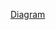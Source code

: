 [Diagram](https://app.diagrams.net/?lightbox=1&highlight=0000ff&edit=_blank&layers=1&nav=1&title=iot.drawio#R%3Cmxfile%3E%3Cdiagram%20name%3D%22Page-1%22%20id%3D%22e7e014a7-5840-1c2e-5031-d8a46d1fe8dd%22%3E7ZZBl5owEMc%2FTY59D4iycAR0u6%2FbXuq2Pe6LECFtSGgIiv30TWAAqeuzPexerAfN%2FCdkwvxmYhBOyva9IlXxSWaUI8%2FJWoRXyPPuQtd8W%2BHYCxgHvZArlvWSOwkb9ouC6IDasIzWs4laSq5ZNRdTKQRN9UwjSsnDfNpO8nnUiuT0TNikhJ%2Br31imC1BdP5wcD5TlBYQOPL93bEn6I1eyERAPeXjXfXp3SYa14EXrgmTycCLhNcKJklL3o7JNKLepHdLWP3d%2FwTvuW1Gh%2F%2BaB9nvxtKmiD%2BpnEj08P%2B%2B%2FPn7B7xawzJ7wBhLyWKC1i%2BIYhS4znhasyPgcjhKMYjPySVkhHIttbX%2FgBfVxSOqeKs1MjiPOcmEkLe00AhanO7PjuK5IykT%2BZH2rYBI%2Bdu6VNymfIf1upxWksmHSZkut2VeUKSccZ0yZEmHSBqllYwHEOyn0Bna2MHahS27nj9u2e6XtxaS6IyrTAVSWVKtjl5a%2B2pdAd6x%2BsA9TLeEQtOKkjNwARAL1m49rTwzNADD%2BC1LvGtK0syIU4dLWMQMzvhe3C%2FLOn4N0w3OQI7MZSO%2FVQOJrIAVKFijAIu9b00exM3RrJ%2F6HebkrX4b5el25uAaTM3u4RpHoYEKHuuntUvzzbH2pJT3nbVtyeY1iwcA0bWmvMoM3uOE%2FyeVbnq3GnO5Une%2Fk3orXvwE%3D%3C%2Fdiagram%3E%3Cdiagram%20id%3D%22oHDas0AOBwN1wkuPBAJU%22%20name%3D%22Page-2%22%3E7Vptc5s4EP41zPQ%2B3A3i3R9jO2nnpr12xu308lEBGTQFxAkR2%2F31J4Ew5sUBJwY7Tf3F3pVYwfPsLquVFX0Rbd9TmASfiIdCRVO9raIvFU0DwLD4l9DsCo1hSYVPsScnVYoV%2FomkUpXaDHsorU1khIQMJ3WlS%2BIYuaymg5SSTX3amoT1VRPoo5Zi5cKwrf2OPRYUWsdUK%2F0HhP2gXBmociSC5WSpSAPokc2BSr9V9AUlhBW%2Fou0ChQK8Epfl305y%2FzH6%2BPlH4t5hDX%2F69p%2F%2FZ2Hs7pRL9o9AUczOa1qzC9uPMMwkYCEhybs%2F5COzXYkjJVnsIWFLVfT5JsAMrRLoitEN9xyuC1gUcgnwnx5Mg3yuEB4RZZgTchNiP%2BY6RsRsKKUQrfkzzeVt8Klo2yCu56nBngruw4hEiNEdv05a2bO3a8ibyhl0W%2BqCA0cwdamE0gH9ve0KZP5D4nwK5i3IW2BzKzw%2BUB1U7n%2BJGE8ZpGzFIBPjaxyGCxISml%2Boq%2FlHTGaU%2FEAHI%2Bu1HBkLaX1WR9rpALoD59Fg1gfA7PFUIUVCWUB8EsPwttIewt904wfCGIn4AIq9G5GohJEExYVGJkJnABXiLmpEpCSjLur3oOcSRlEIGX6sL9qFv7z0C8F8mT3RhmrWiAZ2g0Lunz5i8qoGi%2FvbeD6xRovYFLHs6ZwF%2BnMWpK4kzRDcrEnMugKrEXBr%2FnEvFHDGER4OIg5oHSFnjBVy5q8bcsZVhZw2ccjN2sQuDGWmElEYKrdAmc%2BVmzsuhFhKjp298XDULh6OZQl%2BzfHIEae7f0VV%2BZdZiveyyMyF5bYm7aT03DiencI136rkcfXUq1gfJ%2BAbZaveLJNGDngAWq7zVVnoys0yDgQsNIt9%2Fv2Q6xZC96Zj3VIvHutDdhWv9N0L9Kt6%2BdrqxLHYLnh%2FUztSXdWMzyPUcpTg7mBaIiakx9fRGntjW2v0anrml%2FdVeVZxB%2Bf1M6flZzF5mac1mjzX5Hj2WV4EZZ3wSvxw39SS65jG037YnD%2BNH7Z3GzuUjuqIRUvyBVXsFrODIpZL93Jh8bsqYYVQVrBTV76nefyA0hdMEhq6WQ8Nczbt21drb6JWIULJO8Cpj9K33nQyjItXvu0jjKI5UfYl%2BLj6z2mNioBED1naT98V8WI1wqTjnMOZkpaySH2FVevQDNnfp1eHplK7m9wzlxWONSx39hpqHY4VUJxQn5w9TbePe4J9iOuxICEoRc67GuWdC1UMBL%2BbGPJNOzSVa2PljPYBwle0ZS1emFB21ncuBwTRjmwRYc%2FLMwpFKf4JH3JTAl3pktyuOVfMpbCVMZIWTIIXwX%2BsNyjN2KAGf5kfD9A3OsDXRkvYr6DNMHXNrJ3UnhjSLla7XeKFid4C9X2a4Uzcompn3%2FdltbXEp9VebyrnWhc%2FJNKs6w%2F7ses0MHjLO9JpzzM7zL2GrKbbHKnT%2BvMAF6t%2FuhXTq%2F8L6rf%2FAw%3D%3D%3C%2Fdiagram%3E%3C%2Fmxfile%3E)
